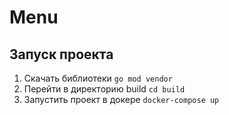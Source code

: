 # Menu
## Запуск проекта
1. Скачать библиотеки `go mod vendor`
2. Перейти в директорию build `cd build`
3. Запустить проект в докере `docker-compose up`